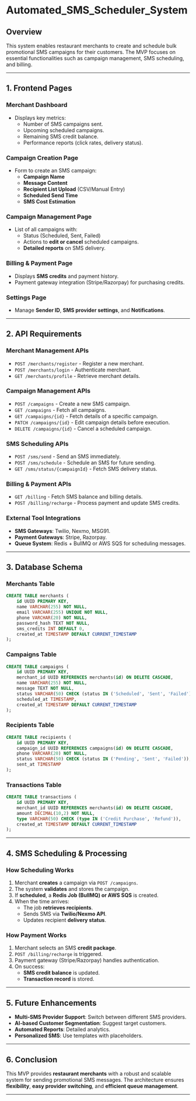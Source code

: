 # Automated_SMS_Scheduler_System

## Overview
This system enables restaurant merchants to create and schedule bulk promotional SMS campaigns for their customers. The MVP focuses on essential functionalities such as campaign management, SMS scheduling, and billing.

---
## 1. Frontend Pages

### **Merchant Dashboard**
- Displays key metrics:
  - Number of SMS campaigns sent.
  - Upcoming scheduled campaigns.
  - Remaining SMS credit balance.
  - Performance reports (click rates, delivery status).

### **Campaign Creation Page**
- Form to create an SMS campaign:
  - **Campaign Name**
  - **Message Content**
  - **Recipient List Upload** (CSV/Manual Entry)
  - **Scheduled Send Time**
  - **SMS Cost Estimation**

### **Campaign Management Page**
- List of all campaigns with:
  - Status (Scheduled, Sent, Failed)
  - Actions to **edit or cancel** scheduled campaigns.
  - **Detailed reports** on SMS delivery.

### **Billing & Payment Page**
- Displays **SMS credits** and payment history.
- Payment gateway integration (Stripe/Razorpay) for purchasing credits.

### **Settings Page**
- Manage **Sender ID**, **SMS provider settings**, and **Notifications**.

---
## 2. API Requirements

### **Merchant Management APIs**
- `POST /merchants/register` - Register a new merchant.
- `POST /merchants/login` - Authenticate merchant.
- `GET /merchants/profile` - Retrieve merchant details.

### **Campaign Management APIs**
- `POST /campaigns` - Create a new SMS campaign.
- `GET /campaigns` - Fetch all campaigns.
- `GET /campaigns/{id}` - Fetch details of a specific campaign.
- `PATCH /campaigns/{id}` - Edit campaign details before execution.
- `DELETE /campaigns/{id}` - Cancel a scheduled campaign.

### **SMS Scheduling APIs**
- `POST /sms/send` - Send an SMS immediately.
- `POST /sms/schedule` - Schedule an SMS for future sending.
- `GET /sms/status/{campaignId}` - Fetch SMS delivery status.

### **Billing & Payment APIs**
- `GET /billing` - Fetch SMS balance and billing details.
- `POST /billing/recharge` - Process payment and update SMS credits.

### **External Tool Integrations**
- **SMS Gateways**: Twilio, Nexmo, MSG91.
- **Payment Gateways**: Stripe, Razorpay.
- **Queue System**: Redis + BullMQ or AWS SQS for scheduling messages.

---
## 3. Database Schema

### **Merchants Table**
```sql
CREATE TABLE merchants (
    id UUID PRIMARY KEY,
    name VARCHAR(255) NOT NULL,
    email VARCHAR(255) UNIQUE NOT NULL,
    phone VARCHAR(20) NOT NULL,
    password_hash TEXT NOT NULL,
    sms_credits INT DEFAULT 0,
    created_at TIMESTAMP DEFAULT CURRENT_TIMESTAMP
);
```

### **Campaigns Table**
```sql
CREATE TABLE campaigns (
    id UUID PRIMARY KEY,
    merchant_id UUID REFERENCES merchants(id) ON DELETE CASCADE,
    name VARCHAR(255) NOT NULL,
    message TEXT NOT NULL,
    status VARCHAR(50) CHECK (status IN ('Scheduled', 'Sent', 'Failed')),
    scheduled_at TIMESTAMP,
    created_at TIMESTAMP DEFAULT CURRENT_TIMESTAMP
);
```

### **Recipients Table**
```sql
CREATE TABLE recipients (
    id UUID PRIMARY KEY,
    campaign_id UUID REFERENCES campaigns(id) ON DELETE CASCADE,
    phone VARCHAR(20) NOT NULL,
    status VARCHAR(50) CHECK (status IN ('Pending', 'Sent', 'Failed')),
    sent_at TIMESTAMP
);
```

### **Transactions Table**
```sql
CREATE TABLE transactions (
    id UUID PRIMARY KEY,
    merchant_id UUID REFERENCES merchants(id) ON DELETE CASCADE,
    amount DECIMAL(10,2) NOT NULL,
    type VARCHAR(50) CHECK (type IN ('Credit Purchase', 'Refund')),
    created_at TIMESTAMP DEFAULT CURRENT_TIMESTAMP
);
```

---
## 4. SMS Scheduling & Processing

### **How Scheduling Works**
1. Merchant **creates** a campaign via `POST /campaigns`.
2. The system **validates** and stores the campaign.
3. If **scheduled**, a **Redis Job (BullMQ) or AWS SQS** is created.
4. When the time arrives:
   - The job **retrieves recipients**.
   - Sends SMS via **Twilio/Nexmo API**.
   - Updates recipient **delivery status**.

### **How Payment Works**
1. Merchant selects an SMS **credit package**.
2. `POST /billing/recharge` is triggered.
3. Payment gateway (Stripe/Razorpay) handles authentication.
4. On success:
   - **SMS credit balance** is updated.
   - **Transaction record** is stored.

---
## 5. Future Enhancements
- **Multi-SMS Provider Support**: Switch between different SMS providers.
- **AI-based Customer Segmentation**: Suggest target customers.
- **Automated Reports**: Detailed analytics.
- **Personalized SMS**: Use templates with placeholders.

---
## 6. Conclusion
This MVP provides **restaurant merchants** with a robust and scalable system for sending promotional SMS messages. The architecture ensures **flexibility**, **easy provider switching**, and **efficient queue management**.

---
